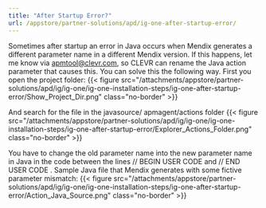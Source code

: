 ```yaml
---
title: "After Startup Error?"
url: /appstore/partner-solutions/apd/ig-one-after-startup-error/
---
```


Sometimes after startup an error in Java occurs when Mendix generates a different parameter name in a different Mendix version. If this happens, let me know via apmtool@clevr.com, so CLEVR can rename the Java action parameter that causes this.
You can solve this the following way. First you open the project folder:
{{< figure src="/attachments/appstore/partner-solutions/apd/ig/ig-one/ig-one-installation-steps/ig-one-after-startup-error/Show_Project_Dir.png" class="no-border" >}}

And search for the file in the javasource/ apmagent/actions folder
{{< figure src="/attachments/appstore/partner-solutions/apd/ig/ig-one/ig-one-installation-steps/ig-one-after-startup-error/Explorer_Actions_Folder.png" class="no-border" >}}

You have to change the old parameter name into the new parameter name in Java in the code between the lines
// BEGIN USER CODE
and
// END USER CODE
.
Sample Java file that Mendix generates with some fictive parameter mismatch:
{{< figure src="/attachments/appstore/partner-solutions/apd/ig/ig-one/ig-one-installation-steps/ig-one-after-startup-error/Action_Java_Source.png" class="no-border" >}}
